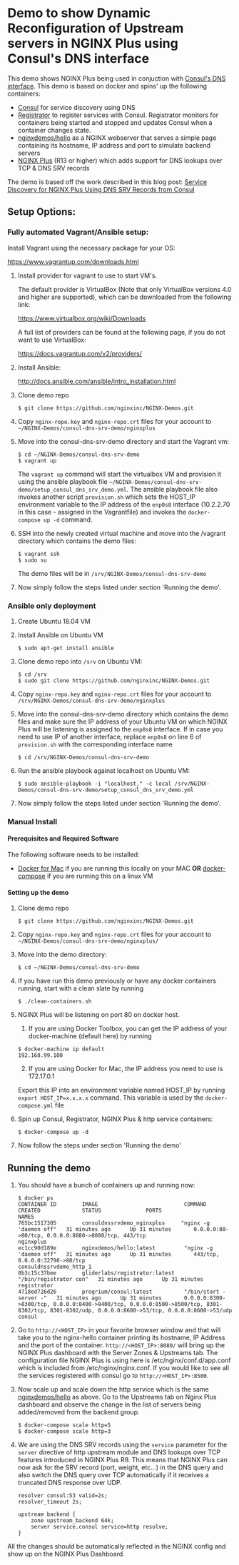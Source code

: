 # Demo to show Dynamic Reconfiguration of Upstream servers in NGINX Plus using Consul's DNS interface

This demo shows NGINX Plus being used in conjuction with [Consul's DNS interface](https://www.consul.io/docs/agent/dns.html). This demo is based on docker and spins'
up the following containers:

*   [Consul](http://www.consul.io) for service discovery using DNS
*   [Registrator](https://github.com/gliderlabs/registrator) to register services with Consul.  Registrator monitors for containers being started and stopped and updates Consul when a container changes state.
*   [nginxdemos/hello](https://hub.docker.com/r/nginxdemos/hello/) as a NGINX webserver that serves a simple page containing its hostname, IP address and port to simulate backend servers
*   [NGINX Plus](http://www.nginx.com/products) (R13 or higher) which adds support for DNS lookups over TCP & DNS SRV records

The demo is based off the work described in this blog post: [Service Discovery for NGINX Plus Using DNS SRV Records from Consul](https://www.nginx.com/blog/service-discovery-nginx-plus-srv-records-consul-dns/)

## Setup Options:

### Fully automated Vagrant/Ansible setup:

Install Vagrant using the necessary package for your OS:

<https://www.vagrantup.com/downloads.html>

1.  Install provider for vagrant to use to start VM's.

    The default provider is VirtualBox (Note that only VirtualBox versions 4.0 and higher are supported), which can be downloaded from the following link:

    <https://www.virtualbox.org/wiki/Downloads>

    A full list of providers can be found at the following page, if you do not want to use VirtualBox:

    <https://docs.vagrantup.com/v2/providers/>

2.  Install Ansible:

    <http://docs.ansible.com/ansible/intro_installation.html>

3.  Clone demo repo

    `$ git clone https://github.com/nginxinc/NGINX-Demos.git`

4.  Copy `nginx-repo.key` and `nginx-repo.crt` files for your account to `~/NGINX-Demos/consul-dns-srv-demo/nginxplus`

5.  Move into the consul-dns-srv-demo directory and start the Vagrant vm:

    ```
    $ cd ~/NGINX-Demos/consul-dns-srv-demo
    $ vagrant up
    ```

    The `vagrant up` command will start the virtualbox VM and provision it using the ansible playbook file `~/NGINX-Demos/consul-dns-srv-demo/setup_consul_dns_srv_demo.yml`. The ansible playbook file also invokes another script `provision.sh` which sets the HOST_IP environment variable to the IP address of the `enp0s8` interface (10.2.2.70 in this case - assigned in the Vagrantfile) and invokes the `docker-compose up -d` command.

6.  SSH into the newly created virtual machine and move into the /vagrant directory which contains the demo files:

    ```
    $ vagrant ssh
    $ sudo su
    ```

    The demo files will be in `/srv/NGINX-Demos/consul-dns-srv-demo`

7.  Now simply follow the steps listed under section 'Running the demo'.

### Ansible only deployment

1.  Create Ubuntu 18.04 VM

2.  Install Ansible on Ubuntu VM

    `$ sudo apt-get install ansible`

3.  Clone demo repo into `/srv` on Ubuntu VM:

    ```
    $ cd /srv
    $ sudo git clone https://github.com/nginxinc/NGINX-Demos.git
    ```

4.  Copy `nginx-repo.key` and `nginx-repo.crt` files for your account to `/srv/NGINX-Demos/consul-dns-srv-demo/nginxplus`

5.  Move into the consul-dns-srv-demo directory which contains the demo files and make sure the IP address of your Ubuntu VM on which NGINX Plus will be listening is assigned to the `enp0s8` interface. If in case you need to use IP of another interface, replace `enp0s8` on line 6 of `provision.sh` with the corresponding interface name

     `$ cd /srv/NGINX-Demos/consul-dns-srv-demo`

6.  Run the ansible playbook against localhost on Ubuntu VM:

    `$ sudo ansible-playbook -i "localhost," -c local /srv/NGINX-Demos/consul-dns-srv-demo/setup_consul_dns_srv_demo.yml`

7.  Now simply follow the steps listed under section 'Running the demo'.

### Manual Install

#### Prerequisites and Required Software

The following software needs to be installed:

*   [Docker for Mac](https://www.docker.com/products/docker#/mac) if you are running this locally on your MAC **OR** [docker-compose](https://docs.docker.com/compose/install) if you are running this on a linux VM

#### Setting up the demo

1.  Clone demo repo

    `$ git clone https://github.com/nginxinc/NGINX-Demos.git`

2.  Copy `nginx-repo.key` and `nginx-repo.crt` files for your account to `~/NGINX-Demos/consul-dns-srv-demo/nginxplus/`

3.  Move into the demo directory:

    `$ cd ~/NGINX-Demos/consul-dns-srv-demo`

4.  If you have run this demo previously or have any docker containers running, start with a clean slate by running

    `$ ./clean-containers.sh`

5.  NGINX Plus will be listening on port 80 on docker host.

    1.  If you are using Docker Toolbox, you can get the IP address of your docker-machine (default here) by running

    ```
    $ docker-machine ip default
    192.168.99.100
    ```

    2.  If you are using Docker for Mac, the IP address you need to use is 172.17.0.1

    Export this IP into an environment variable named HOST_IP by running `export HOST_IP=x.x.x.x` command. This variable is used by the `docker-compose.yml` file

6.  Spin up Consul, Registrator, NGINX Plus & http service containers:

    `$ docker-compose up -d`

7.  Now follow the steps under section 'Running the demo'

## Running the demo

1.  You should have a bunch of containers up and running now:

    ```
    $ docker ps
    CONTAINER ID        IMAGE                           COMMAND                  CREATED             STATUS              PORTS                                                                                                                                              NAMES
    765bc1517305        consuldnssrvdemo_nginxplus     "nginx -g 'daemon off"   31 minutes ago      Up 31 minutes       0.0.0.0:80->80/tcp, 0.0.0.0:8080->8080/tcp, 443/tcp                                                                                                nginxplus
    ec1cc90d189e        nginxdemos/hello:latest         "nginx -g 'daemon off"   31 minutes ago      Up 31 minutes       443/tcp, 0.0.0.0:32790->80/tcp                                                                                                                     consuldnssrvdemo_http_1
    8b3c15c37bee        gliderlabs/registrator:latest   "/bin/registrator con"   31 minutes ago      Up 31 minutes                                                                                                                                                          registrator
    4718ed726d26        progrium/consul:latest          "/bin/start -server -"   31 minutes ago      Up 31 minutes       0.0.0.0:8300->8300/tcp, 0.0.0.0:8400->8400/tcp, 0.0.0.0:8500->8500/tcp, 8301-8302/tcp, 8301-8302/udp, 0.0.0.0:8600->53/tcp, 0.0.0.0:8600->53/udp   consul
    ```

2.  Go to `http://<HOST_IP>` in your favorite browser window and that will take you to the nginx-hello container printing its hostname, IP Address and the port of the container. `http://<HOST_IP>:8080/` will bring up the NGINX Plus dashboard with the Server Zones & Upstreams tab. The configuration file NGINX Plus is using here is /etc/nginx/conf.d/app.conf which is included from /etc/nginx/nginx.conf. If you would like to see all the services registered with consul go to `http://<HOST_IP>:8500`.

3.  Now scale up and scale down the http service which is the same [nginxdemos/hello](https://hub.docker.com/r/nginxdemos/hello/) as above. Go to the Upstreams tab on Nginx Plus dashboard and observe the change in the list of servers being added/removed from the backend group.

    ```
    $ docker-compose scale http=5
    $ docker-compose scale http=3
    ```

4.  We are using the DNS SRV records using the `service` parameter for the `server` directive of http upstream module and DNS lookups over TCP features introduced in NGINX Plus R9. This means that NGINX Plus can now ask for the SRV record (port, weight, etc...) in the DNS query and also switch the DNS query over TCP automatically if it receives a truncated DNS response over UDP.

    ```
    resolver consul:53 valid=2s;
    resolver_timeout 2s;

    upstream backend {
        zone upstream_backend 64k;
        server service.consul service=http resolve;
    }
    ```

All the changes should be automatically reflected in the NGINX config and show up on the NGINX Plus Dashboard.
